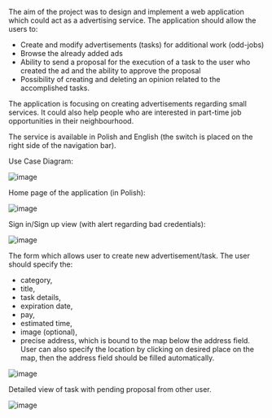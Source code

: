 The aim of the project was to design and implement a web application which could act as a advertising service. The application should allow the users to:
- Create and modify advertisements (tasks) for additional work (odd-jobs)
- Browse the already added ads
- Ability to send a proposal for the execution of a task to the user who created the ad and the ability to approve the proposal
- Possibility of creating and deleting an opinion related to the accomplished tasks.

The application is focusing on creating advertisements regarding small services. It could also help people who are interested in part-time job opportunities in their neighbourhood.

The service is available in Polish and English (the switch is placed on the right side of the navigation bar).

Use Case Diagram:

![image](https://i.ibb.co/h7yYNKk/use-case.png)

Home page of the application (in Polish):

![image](https://i.ibb.co/Rzghv3k/Screenshot-4.png)

Sign in/Sign up view (with alert regarding bad credentials):

![image](https://i.ibb.co/kSRZ0qs/Screenshot-5.png)

The form which allows user to create new advertisement/task. The user should specify the:
- category,
- title, 
- task details,
- expiration date,
- pay, 
- estimated time, 
- image (optional),
- precise address, which is bound to the map below the address field. 
User can also specify the location by clicking on desired place on the map, then the address field should be filled automatically.

![image](https://i.ibb.co/MCdHK6L/Screenshot-1.png)

Detailed view of task with pending proposal from other user.

![image](https://i.ibb.co/P64Z1wC/Screenshot-2.png)




